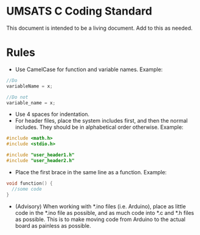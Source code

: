 # UMSATS C Coding Standard

This document is intended to be a living document. Add to this as needed.

# Rules

- Use CamelCase for function and variable names. Example:
```C
//Do
variableName = x;

//Do not
variable_name = x;
```
- Use 4 spaces for indentation.
- For header files, place the system includes first, and then the normal includes. They should be in alphabetical order otherwise. Example:
```C
#include <math.h>
#include <stdio.h>

#include "user_header1.h"
#include "user_header2.h"
```
- Place the first brace in the same line as a function. Example:
```C
void function() {
  //some code
}
```
- (Advisory) When working with *.ino files (i.e. Arduino), place as little code in the *.ino file as possible, and as much code into *.c and *.h files as possible. This is to make moving code from Arduino to the actual board as painless as possible.

